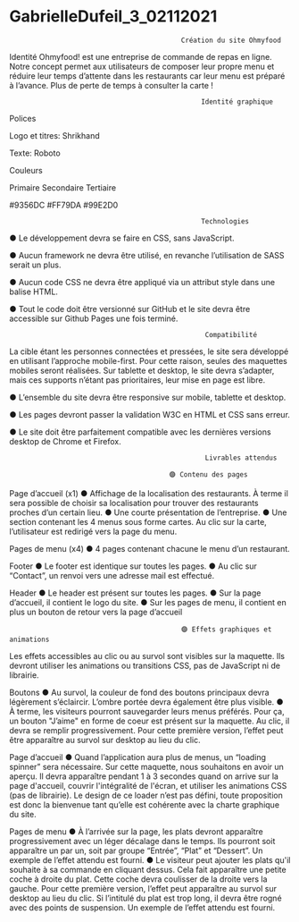 # GabrielleDufeil_3_02112021

                                               Création du site Ohmyfood
Identité
Ohmyfood! est une entreprise de commande de repas en ligne. Notre concept permet aux
utilisateurs de composer leur propre menu et réduire leur temps d’attente dans les restaurants car leur menu est préparé à l’avance. 
Plus de perte de temps à consulter la carte !
        
                      
                                                    Identité graphique
                                             
Polices

Logo et titres: Shrikhand

Texte: Roboto

Couleurs

Primaire Secondaire Tertiaire

#9356DC #FF79DA #99E2D0

                                                    Technologies
                                              
● Le développement devra se faire en CSS, sans JavaScript.

● Aucun framework ne devra être utilisé, en revanche l’utilisation de SASS serait un plus.

● Aucun code CSS ne devra être appliqué via un attribut style dans une balise HTML.

● Tout le code doit être versionné sur GitHub et le site devra être accessible sur Github Pages une fois terminé.

                                                     Compatibilité
                                              
La cible étant les personnes connectées et pressées, le site sera développé en utilisant l’approche mobile-first. 
Pour cette raison, seules des maquettes mobiles seront réalisées. Sur tablette et desktop, le site devra s’adapter, mais ces supports n’étant pas prioritaires,
leur mise en page est libre.

● L’ensemble du site devra être responsive sur mobile, tablette et desktop.

● Les pages devront passer la validation W3C en HTML et CSS sans erreur.

● Le site doit être parfaitement compatible avec les dernières versions desktop de Chrome et Firefox.

                           
                                                     Livrables attendus
                                              
                                            🟣 Contenu des pages

Page d’accueil (x1)
● Affichage de la localisation des restaurants. À terme il sera possible de choisir sa localisation pour trouver des restaurants proches d’un certain lieu.
● Une courte présentation de l’entreprise.
● Une section contenant les 4 menus sous forme cartes. Au clic sur la carte, l’utilisateur est redirigé vers la page du menu.


Pages de menu (x4)
● 4 pages contenant chacune le menu d’un restaurant.

Footer
● Le footer est identique sur toutes les pages.
● Au clic sur “Contact”, un renvoi vers une adresse mail est effectué.

Header
● Le header est présent sur toutes les pages.
● Sur la page d’accueil, il contient le logo du site.
● Sur les pages de menu, il contient en plus un bouton de retour vers la page d’accueil



                                               🟣 Effets graphiques et animations

Les effets accessibles au clic ou au survol sont visibles sur la maquette. Ils devront utiliser les animations ou transitions CSS, pas de JavaScript ni de librairie.

Boutons
● Au survol, la couleur de fond des boutons principaux devra légèrement s’éclaircir. L’ombre portée devra également être plus visible.
● À terme, les visiteurs pourront sauvegarder leurs menus préférés. Pour ça, un bouton "J’aime" en forme de coeur est présent sur la maquette. 
Au clic, il devra se remplir progressivement. Pour cette première version, l’effet peut être apparaître au survol sur desktop au lieu du clic.

Page d’accueil
● Quand l’application aura plus de menus, un “loading spinner” sera nécessaire. Sur cette maquette, nous souhaitons en avoir un aperçu. 
Il devra apparaître pendant 1 à 3 secondes quand on arrive sur la page d'accueil, couvrir l'intégralité de l'écran, et utiliser les animations CSS (pas de librairie). 
Le design de ce loader n’est pas défini, toute proposition est donc la bienvenue tant qu’elle est cohérente avec la charte graphique du site.


Pages de menu
● À l’arrivée sur la page, les plats devront apparaître progressivement avec un léger décalage dans le temps. 
Ils pourront soit apparaître un par un, soit par groupe “Entrée”, “Plat” et “Dessert”. Un exemple de l’effet attendu est fourni.
● Le visiteur peut ajouter les plats qu'il souhaite à sa commande en cliquant dessus.
Cela fait apparaître une petite coche à droite du plat. Cette coche devra coulisser de la droite vers la gauche. 
Pour cette première version, l’effet peut apparaître au survol sur desktop au lieu du clic. 
Si l’intitulé du plat est trop long, il devra être rogné avec des points de suspension. Un exemple de l’effet attendu est fourni.













